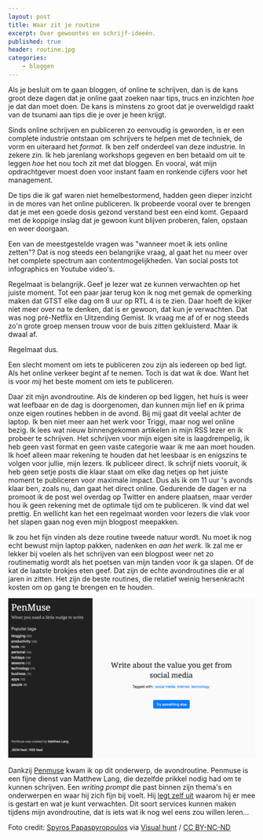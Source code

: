 ```yaml
---
layout: post
title: Waar zit je routine
excerpt: Over gewoontes en schrijf-ideeën.
published: true
header: routine.jpg
categories: 
    - bloggen
---
```

Als je besluit om te gaan bloggen, of online te schrijven, dan is de kans groot deze dagen dat je online gaat zoeken naar tips, trucs en inzichten _hoe_ je dat dan moet doen. De kans is minstens zo groot dat je overweldigd raakt van de tsunami aan tips die je over je heen krijgt.

Sinds online schrijven en publiceren zo eenvoudig is geworden, is er een complete industrie ontstaan om schrijvers te helpen met de techniek, de vorm en uiteraard het _format_. Ik ben zelf onderdeel van deze industrie. In zekere zin. Ik heb jarenlang workshops gegeven en ben betaald om uit te leggen _hoe_ het nou toch zit met dat bloggen. En vooral, wát mijn opdrachtgever moest doen voor instant faam en ronkende cijfers voor het management.

De tips die ik gaf waren niet hemelbestormend, hadden geen dieper inzicht in de mores van het online publiceren. Ik probeerde vooral over te brengen dat je met een goede dosis gezond verstand best een eind komt. Gepaard met de koppige inslag dat je gewoon kunt blijven proberen, falen, opstaan en weer doorgaan.

Een van de meestgestelde vragen was "wanneer moet ik iets online zetten"? Dat is nog steeds een belangrijke vraag, al gaat het nu meer over het complete spectrum aan contentmogelijkheden. Van social posts tot infographics en Youtube video's.

Regelmaat is belangrijk. Geef je lezer wat ze kunnen verwachten op het juiste moment. Tot een paar jaar terug kon ik nog met gemak de opmerking maken dat GTST elke dag om 8 uur op RTL 4 is te zien. Daar hoeft de kijker niet meer over na te denken, dat is er gewoon, dat kun je verwachten.
Dat was nog pré-Netflix en Uitzending Gemist. Ik vraag me af of er nog steeds zo'n grote groep mensen trouw voor de buis zitten gekluisterd. Maar ik dwaal af.

Regelmaat dus.

Een slecht moment om iets te publiceren zou zijn als iedereen op bed ligt. Als het online verkeer begint af te nemen. Toch is dat wat ik doe. Want het is voor _mij_ het beste moment om iets te publiceren.

Daar zit mijn avondroutine. Als de kinderen op bed liggen, het huis is weer wat leefbaar en de dag is doorgenomen, dan kunnen mijn lief en ik prima onze eigen routines hebben in de avond. Bij mij gaat dit veelal achter de laptop. Ik ben niet meer aan het werk voor Triggi, maar nog wel online bezig. Ik lees wat nieuw binnengekomen artikelen in mijn RSS lezer en ik probeer te schrijven. Het schrijven voor mijn eigen site is laagdrempelig, ik heb geen vast format en geen vaste categorie waar ik me aan moet houden. Ik hoef alleen maar rekening te houden dat het leesbaar is en enigszins te volgen voor jullie, mijn lezers.
Ik publiceer direct. Ik schrijf niets vooruit, ik heb geen setje posts die klaar staat om elke dag netjes op het juiste moment te publiceren voor maximale impact. Dus als ik om 11 uur 's avonds klaar ben, zoals nu, dan gaat het direct online. Gedurende de dagen er na promoot ik de post wel overdag op Twitter en andere plaatsen, maar verder hou ik geen rekening met de optimale tijd om te publiceren. Ik vind dat wel prettig. En wellicht kan het een regelmaat worden voor lezers die vlak voor het slapen gaan nog even mijn blogpost meepakken.

Ik zou het fijn vinden als deze routine tweede natuur wordt. Nu moet ik nog echt bewust mijn laptop pakken, nadenken en _aan het werk_. Ik zal me er lekker bij voelen als het schrijven van een blogpost weer net zo routinematig wordt als het poetsen van mijn tanden voor ik ga slapen. Of de kat de laatste brokjes eten geef. Dat zijn de echte avondroutines die er al jaren in zitten. Het zijn de beste routines, die relatief weinig hersenkracht kosten om op gang te brengen en te houden.

![](/images/penmuse-screenshot.png "Penmuse")

Dankzij [Penmuse](https://www.penmuse.net/) kwam ik op dit onderwerp, de avondroutine. Penmuse is een fijne dienst van Matthew Lang, die dezelfde prikkel nodig had om te kunnen schrijven. Een _writing prompt_ die past binnen zijn thema's en onderwerpen en waar hij zich fijn bij voelt. Hij [legt zelf uit](https://www.matthewlang.net/2017/11/18/hello-penmuse/) waarom hij er mee is gestart en wat je kunt verwachten. Dit soort services kunnen maken tijdens mijn avondroutine, dat is iets wat ik nog wel eens zou willen leren...

Foto credit: <a href="https://www.flickr.com/photos/spyrospapaspyropoulos/11293370385/">Spyros Papaspyropoulos</a> via <a href="https://visualhunt.com/re/8a7c7b">Visual hunt</a> / <a href="http://creativecommons.org/licenses/by-nc-nd/2.0/"> CC BY-NC-ND</a>
